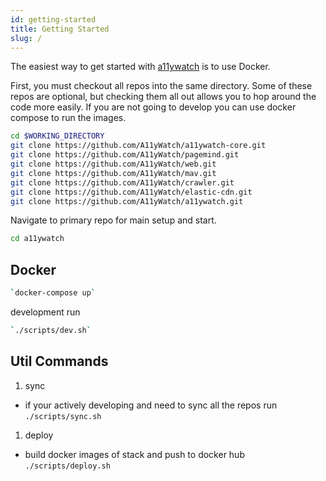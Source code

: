 ```yaml
---
id: getting-started
title: Getting Started
slug: /
---
```


The easiest way to get started with [a11ywatch](https://github.com/A11yWatch/a11ywatch) is to use Docker.

First, you must checkout all repos into the same directory. Some of these repos are optional, but checking them all out allows you to hop around the code more easily. If you are not going to develop you can use docker compose to run the images.

```sh
cd $WORKING_DIRECTORY
git clone https://github.com/A11yWatch/a11ywatch-core.git
git clone https://github.com/A11yWatch/pagemind.git
git clone https://github.com/A11yWatch/web.git
git clone https://github.com/A11yWatch/mav.git
git clone https://github.com/A11yWatch/crawler.git
git clone https://github.com/A11yWatch/elastic-cdn.git
git clone https://github.com/A11yWatch/a11ywatch.git
```

Navigate to primary repo for main setup and start.

```sh
cd a11ywatch
```

## Docker

```sh
`docker-compose up`
```

development run

```sh
`./scripts/dev.sh`
```

## Util Commands

1. sync

- if your actively developing and need to sync all the repos run `./scripts/sync.sh`

1. deploy

- build docker images of stack and push to docker hub `./scripts/deploy.sh`
